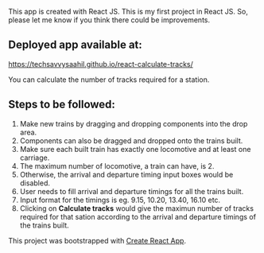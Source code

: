 This app is created with React JS.
This is my first project in React JS.
So, please let me know if you think there could be improvements.

## Deployed app available at:
https://techsavvysaahil.github.io/react-calculate-tracks/

You can calculate the number of tracks required for a station.

## Steps to be followed:
1. Make new trains by dragging and dropping components into the drop area.
2. Components can also be dragged and dropped onto the trains built.
3. Make sure each built train has exactly one locomotive and at least one carriage.
4. The maximum number of locomotive, a train can have, is 2.
5. Otherwise, the arrival and departure timing input boxes would be disabled.
6. User needs to fill arrival and departure timings for all the trains built.
7. Input format for the timings is eg. 9.15, 10.20, 13.40, 16.10 etc.
8. Clicking on **Calculate tracks** would give the maximun number of tracks required for that sation according to the arrival and departure timings of the trains built.

This project was bootstrapped with [Create React App](https://github.com/facebook/create-react-app).